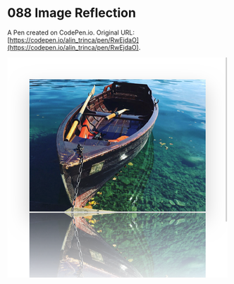 # 088 Image Reflection

A Pen created on CodePen.io. Original URL: [https://codepen.io/alin_trinca/pen/RwEjdaO](https://codepen.io/alin_trinca/pen/RwEjdaO).

![Image Reflection Screenshot](image-reflection.png)
